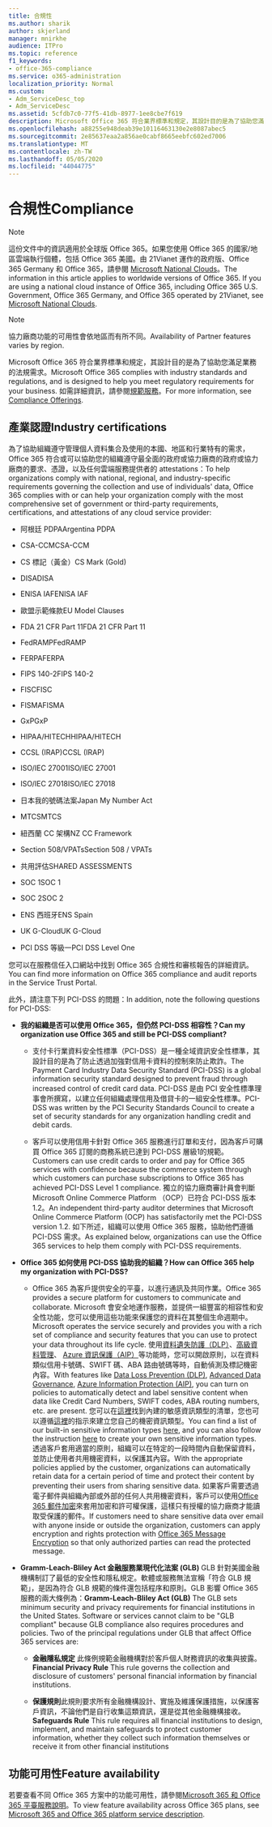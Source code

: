 ```yaml
---
title: 合規性
ms.author: sharik
author: skjerland
manager: mnirkhe
audience: ITPro
ms.topic: reference
f1_keywords:
- office-365-compliance
ms.service: o365-administration
localization_priority: Normal
ms.custom:
- Adm_ServiceDesc_top
- Adm_ServiceDesc
ms.assetid: 5cfdb7c0-77f5-41db-8977-1ee8cbe7f619
description: Microsoft Office 365 符合業界標準和規定，其設計目的是為了協助您滿足業務的法規需求。 如需詳細資訊，請參閱規範服務。
ms.openlocfilehash: a88255e948deab39e10116463130e2e8087abec5
ms.sourcegitcommit: 2e85637eaa2a856ae0cabf8665eebfc602ed7006
ms.translationtype: MT
ms.contentlocale: zh-TW
ms.lasthandoff: 05/05/2020
ms.locfileid: "44044775"
---
```

# <a name="compliance"></a><span data-ttu-id="0c659-104">合規性</span><span class="sxs-lookup"><span data-stu-id="0c659-104">Compliance</span></span>

> [!NOTE]
> <span data-ttu-id="0c659-p102">這份文件中的資訊適用於全球版 Office 365。如果您使用 Office 365 的國家/地區雲端執行個體，包括 Office 365 美國。由 21Vianet 運作的政府版、Office 365 Germany 和 Office 365，請參閱 [Microsoft National Clouds](https://go.microsoft.com/fwlink/?linkid=841582)。</span><span class="sxs-lookup"><span data-stu-id="0c659-p102">The information in this article applies to worldwide versions of Office 365. If you are using a national cloud instance of Office 365, including Office 365 U.S. Government, Office 365 Germany, and Office 365 operated by 21Vianet, see [Microsoft National Clouds](https://go.microsoft.com/fwlink/?linkid=841582).</span></span> 
  
> [!NOTE]
> <span data-ttu-id="0c659-107">協力廠商功能的可用性會依地區而有所不同。</span><span class="sxs-lookup"><span data-stu-id="0c659-107">Availability of Partner features varies by region.</span></span> 
  
<span data-ttu-id="0c659-108">Microsoft Office 365 符合業界標準和規定，其設計目的是為了協助您滿足業務的法規需求。</span><span class="sxs-lookup"><span data-stu-id="0c659-108">Microsoft Office 365 complies with industry standards and regulations, and is designed to help you meet regulatory requirements for your business.</span></span> <span data-ttu-id="0c659-109">如需詳細資訊，請參閱[規範服務](https://go.microsoft.com/fwlink/?linkid=864391)。</span><span class="sxs-lookup"><span data-stu-id="0c659-109">For more information, see [Compliance Offerings](https://go.microsoft.com/fwlink/?linkid=864391).</span></span>
  
## <a name="industry-certifications"></a><span data-ttu-id="0c659-110">產業認證</span><span class="sxs-lookup"><span data-stu-id="0c659-110">Industry certifications</span></span>

<span data-ttu-id="0c659-111">為了協助組織遵守管理個人資料集合及使用的本國、地區和行業特有的需求，Office 365 符合或可以協助您的組織遵守最全面的政府或協力廠商的政府或協力廠商的要求、憑證，以及任何雲端服務提供者的 attestations：</span><span class="sxs-lookup"><span data-stu-id="0c659-111">To help organizations comply with national, regional, and industry-specific requirements governing the collection and use of individuals' data, Office 365 complies with or can help your organization comply with the most comprehensive set of government or third-party requirements, certifications, and attestations of any cloud service provider:</span></span>
  
- <span data-ttu-id="0c659-112">阿根廷 PDPA</span><span class="sxs-lookup"><span data-stu-id="0c659-112">Argentina PDPA</span></span>
    
- <span data-ttu-id="0c659-113">CSA-CCM</span><span class="sxs-lookup"><span data-stu-id="0c659-113">CSA-CCM</span></span>
    
- <span data-ttu-id="0c659-114">CS 標記（黃金）</span><span class="sxs-lookup"><span data-stu-id="0c659-114">CS Mark (Gold)</span></span>
    
- <span data-ttu-id="0c659-115">DISA</span><span class="sxs-lookup"><span data-stu-id="0c659-115">DISA</span></span>
    
- <span data-ttu-id="0c659-116">ENISA IAF</span><span class="sxs-lookup"><span data-stu-id="0c659-116">ENISA IAF</span></span>
    
- <span data-ttu-id="0c659-117">歐盟示範條款</span><span class="sxs-lookup"><span data-stu-id="0c659-117">EU Model Clauses</span></span>
    
- <span data-ttu-id="0c659-118">FDA 21 CFR Part 11</span><span class="sxs-lookup"><span data-stu-id="0c659-118">FDA 21 CFR Part 11</span></span>
    
- <span data-ttu-id="0c659-119">FedRAMP</span><span class="sxs-lookup"><span data-stu-id="0c659-119">FedRAMP</span></span>
    
- <span data-ttu-id="0c659-120">FERPA</span><span class="sxs-lookup"><span data-stu-id="0c659-120">FERPA</span></span>
    
- <span data-ttu-id="0c659-121">FIPS 140-2</span><span class="sxs-lookup"><span data-stu-id="0c659-121">FIPS 140-2</span></span>
    
- <span data-ttu-id="0c659-122">FISC</span><span class="sxs-lookup"><span data-stu-id="0c659-122">FISC</span></span>
    
- <span data-ttu-id="0c659-123">FISMA</span><span class="sxs-lookup"><span data-stu-id="0c659-123">FISMA</span></span>
    
- <span data-ttu-id="0c659-124">GxP</span><span class="sxs-lookup"><span data-stu-id="0c659-124">GxP</span></span>
    
- <span data-ttu-id="0c659-125">HIPAA/HITECH</span><span class="sxs-lookup"><span data-stu-id="0c659-125">HIPAA/HITECH</span></span>
    
- <span data-ttu-id="0c659-126">CCSL (IRAP)</span><span class="sxs-lookup"><span data-stu-id="0c659-126">CCSL (IRAP)</span></span>
    
- <span data-ttu-id="0c659-127">ISO/IEC 27001</span><span class="sxs-lookup"><span data-stu-id="0c659-127">ISO/IEC 27001</span></span>
    
- <span data-ttu-id="0c659-128">ISO/IEC 27018</span><span class="sxs-lookup"><span data-stu-id="0c659-128">ISO/IEC 27018</span></span>
    
- <span data-ttu-id="0c659-129">日本我的號碼法案</span><span class="sxs-lookup"><span data-stu-id="0c659-129">Japan My Number Act</span></span>
    
- <span data-ttu-id="0c659-130">MTCS</span><span class="sxs-lookup"><span data-stu-id="0c659-130">MTCS</span></span>
    
- <span data-ttu-id="0c659-131">紐西蘭 CC 架構</span><span class="sxs-lookup"><span data-stu-id="0c659-131">NZ CC Framework</span></span>
    
- <span data-ttu-id="0c659-132">Section 508/VPATs</span><span class="sxs-lookup"><span data-stu-id="0c659-132">Section 508 / VPATs</span></span>
    
- <span data-ttu-id="0c659-133">共用評估</span><span class="sxs-lookup"><span data-stu-id="0c659-133">SHARED ASSESSMENTS</span></span>
    
- <span data-ttu-id="0c659-134">SOC 1</span><span class="sxs-lookup"><span data-stu-id="0c659-134">SOC 1</span></span>
    
- <span data-ttu-id="0c659-135">SOC 2</span><span class="sxs-lookup"><span data-stu-id="0c659-135">SOC 2</span></span>
    
- <span data-ttu-id="0c659-136">ENS 西班牙</span><span class="sxs-lookup"><span data-stu-id="0c659-136">ENS Spain</span></span>
    
- <span data-ttu-id="0c659-137">UK G-Cloud</span><span class="sxs-lookup"><span data-stu-id="0c659-137">UK G-Cloud</span></span>
    
- <span data-ttu-id="0c659-138">PCI DSS 等級一</span><span class="sxs-lookup"><span data-stu-id="0c659-138">PCI DSS Level One</span></span>
    
<span data-ttu-id="0c659-139">您可以在服務信任入口網站中找到 Office 365 合規性和審核報告的詳細資訊。</span><span class="sxs-lookup"><span data-stu-id="0c659-139">You can find more information on Office 365 compliance and audit reports in the Service Trust Portal.</span></span>
  
<span data-ttu-id="0c659-140">此外，請注意下列 PCI-DSS 的問題：</span><span class="sxs-lookup"><span data-stu-id="0c659-140">In addition, note the following questions for PCI-DSS:</span></span>
  
- <span data-ttu-id="0c659-141">**我的組織是否可以使用 Office 365，但仍然 PCI-DSS 相容性？**</span><span class="sxs-lookup"><span data-stu-id="0c659-141">**Can my organization use Office 365 and still be PCI-DSS compliant?**</span></span>
    
  - <span data-ttu-id="0c659-142">支付卡行業資料安全性標準（PCI-DSS）是一種全域資訊安全性標準，其設計目的是為了防止透過加強對信用卡資料的控制來防止欺詐。</span><span class="sxs-lookup"><span data-stu-id="0c659-142">The Payment Card Industry Data Security Standard (PCI-DSS) is a global information security standard designed to prevent fraud through increased control of credit card data.</span></span> <span data-ttu-id="0c659-143">PCI-DSS 是由 PCI 安全性標準理事會所撰寫，以建立任何組織處理信用及借貸卡的一組安全性標準。</span><span class="sxs-lookup"><span data-stu-id="0c659-143">PCI-DSS was written by the PCI Security Standards Council to create a set of security standards for any organization handling credit and debit cards.</span></span>
    
  - <span data-ttu-id="0c659-144">客戶可以使用信用卡針對 Office 365 服務進行訂單和支付，因為客戶可購買 Office 365 訂閱的商務系統已達到 PCI-DSS 層級1的規範。</span><span class="sxs-lookup"><span data-stu-id="0c659-144">Customers can use credit cards to order and pay for Office 365 services with confidence because the commerce system through which customers can purchase subscriptions to Office 365 has achieved PCI-DSS Level 1 compliance.</span></span> <span data-ttu-id="0c659-145">獨立的協力廠商審計員會判斷 Microsoft Online Commerce Platform （OCP）已符合 PCI-DSS 版本1.2。</span><span class="sxs-lookup"><span data-stu-id="0c659-145">An independent third-party auditor determines that Microsoft Online Commerce Platform (OCP) has satisfactorily met the PCI-DSS version 1.2.</span></span> <span data-ttu-id="0c659-146">如下所述，組織可以使用 Office 365 服務，協助他們遵循 PCI-DSS 需求。</span><span class="sxs-lookup"><span data-stu-id="0c659-146">As explained below, organizations can use the Office 365 services to help them comply with PCI-DSS requirements.</span></span>
    
- <span data-ttu-id="0c659-147">**Office 365 如何使用 PCI-DSS 協助我的組織？**</span><span class="sxs-lookup"><span data-stu-id="0c659-147">**How can Office 365 help my organization with PCI-DSS?**</span></span>
    
  - <span data-ttu-id="0c659-148">Office 365 為客戶提供安全的平臺，以進行通訊及共同作業。</span><span class="sxs-lookup"><span data-stu-id="0c659-148">Office 365 provides a secure platform for customers to communicate and collaborate.</span></span> <span data-ttu-id="0c659-149">Microsoft 會安全地運作服務，並提供一組豐富的相容性和安全性功能，您可以使用這些功能來保護您的資料在其整個生命週期中。</span><span class="sxs-lookup"><span data-stu-id="0c659-149">Microsoft operates the service securely and provides you with a rich set of compliance and security features that you can use to protect your data throughout its life cycle.</span></span> <span data-ttu-id="0c659-150">使用[資料遺失防護（DLP）](https://go.microsoft.com/fwlink/?linkid=868520)、[高級資料管理](https://go.microsoft.com/fwlink/?linkid=863925)、 [Azure 資訊保護（AIP）](https://go.microsoft.com/fwlink/?linkid=868521)等功能時，您可以開啟原則，以在資料類似信用卡號碼、SWIFT 碼、ABA 路由號碼等時，自動偵測及標記機密內容。</span><span class="sxs-lookup"><span data-stu-id="0c659-150">With features like [Data Loss Prevention (DLP)](https://go.microsoft.com/fwlink/?linkid=868520), [Advanced Data Governance](https://go.microsoft.com/fwlink/?linkid=863925), [Azure Information Protection (AIP)](https://go.microsoft.com/fwlink/?linkid=868521), you can turn on policies to automatically detect and label sensitive content when data like Credit Card Numbers, SWIFT codes, ABA routing numbers, etc. are present.</span></span> <span data-ttu-id="0c659-151">您可以在[這裡](https://go.microsoft.com/fwlink/?linkid=868522)找到內建的敏感資訊類型的清單，您也可以遵循[這裡](https://go.microsoft.com/fwlink/?linkid=868523)的指示來建立您自己的機密資訊類型。</span><span class="sxs-lookup"><span data-stu-id="0c659-151">You can find a list of our built-in sensitive information types [here](https://go.microsoft.com/fwlink/?linkid=868522), and you can also follow the instruction [here](https://go.microsoft.com/fwlink/?linkid=868523) to create your own sensitive information types.</span></span> <span data-ttu-id="0c659-152">透過客戶套用適當的原則，組織可以在特定的一段時間內自動保留資料，並防止使用者共用機密資料，以保護其內容。</span><span class="sxs-lookup"><span data-stu-id="0c659-152">With the appropriate policies applied by the customer, organizations can automatically retain data for a certain period of time and protect their content by preventing their users from sharing sensitive data.</span></span> <span data-ttu-id="0c659-153">如果客戶需要透過電子郵件與組織內部或外部的任何人共用機密資料，客戶可以使用[Office 365 郵件加密](https://go.microsoft.com/fwlink/?linkid=858986)來套用加密和許可權保護，這樣只有授權的協力廠商才能讀取受保護的郵件。</span><span class="sxs-lookup"><span data-stu-id="0c659-153">If customers need to share sensitive data over email with anyone inside or outside the organization, customers can apply encryption and rights protection with [Office 365 Message Encryption](https://go.microsoft.com/fwlink/?linkid=858986) so that only authorized parties can read the protected message.</span></span> 
    
- <span data-ttu-id="0c659-p107">**Gramm-Leach-Bliley Act 金融服務業現代化法案 (GLB)** GLB 針對美國金融機構制訂了最低的安全性和隱私規定。軟體或服務無法宣稱「符合 GLB 規範」，是因為符合 GLB 規範的條件還包括程序和原則。GLB 影響 Office 365 服務的兩大條例為：</span><span class="sxs-lookup"><span data-stu-id="0c659-p107">**Gramm-Leach-Bliley Act (GLB)** The GLB sets minimum security and privacy requirements for financial institutions in the United States. Software or services cannot claim to be "GLB compliant" because GLB compliance also requires procedures and policies. Two of the principal regulations under GLB that affect Office 365 services are:</span></span> 
    
  - <span data-ttu-id="0c659-157">**金融隱私規定** 此條例規範金融機構對於客戶個人財務資訊的收集與披露。</span><span class="sxs-lookup"><span data-stu-id="0c659-157">**Financial Privacy Rule** This rule governs the collection and disclosure of customers' personal financial information by financial institutions.</span></span> 
    
  - <span data-ttu-id="0c659-158">**保護規則**此規則要求所有金融機構設計、實施及維護保護措施，以保護客戶資訊，不論他們是自行收集這類資訊，還是從其他金融機構接收。</span><span class="sxs-lookup"><span data-stu-id="0c659-158">**Safeguards Rule** This rule requires all financial institutions to design, implement, and maintain safeguards to protect customer information, whether they collect such information themselves or receive it from other financial institutions</span></span> 
    
## <a name="feature-availability"></a><span data-ttu-id="0c659-159">功能可用性</span><span class="sxs-lookup"><span data-stu-id="0c659-159">Feature availability</span></span>

<span data-ttu-id="0c659-160">若要查看不同 Office 365 方案中的功能可用性，請參閱[Microsoft 365 和 Office 365 平臺服務說明](office-365-platform-service-description.md)。</span><span class="sxs-lookup"><span data-stu-id="0c659-160">To view feature availability across Office 365 plans, see [Microsoft 365 and Office 365 platform service description](office-365-platform-service-description.md).</span></span>
  